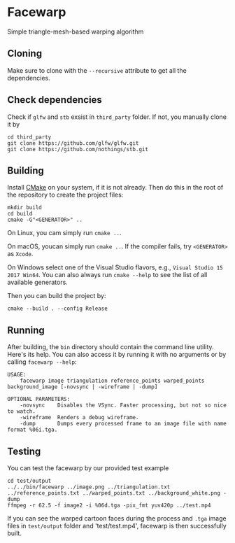 # Facewarp
Simple triangle-mesh-based warping algorithm

## Cloning
Make sure to clone with the `--recursive` attribute to get all the dependencies.

## Check dependencies
Check if `glfw` and `stb` exsist in `third_party` folder. If not, you manually clone it by
```
cd third_party
git clone https://github.com/glfw/glfw.git
git clone https://github.com/nothings/stb.git
```

## Building
Install [CMake](https://cmake.org/download/) on your system, if it is not
already. Then do this in the root of the repository to create the project files:
```
mkdir build
cd build
cmake -G"<GENERATOR>" ..
```
On Linux, you cam simply run `cmake ..`.

On macOS, youcan simply run `cmake ..`. If the compiler fails, try `<GENERATOR>` as `Xcode`.

On Windows select one of the
Visual Studio flavors, e.g., `Visual Studio 15 2017 Win64`. You can also always
run `cmake --help` to see the list of all available generators.

Then you can build the project by:
```
cmake --build . --config Release
```

## Running
After building, the `bin` directory should contain the command
line utility. Here's its help. You can also access it by running it with no
arguments or by calling `facewarp --help`:
```
USAGE:
    facewarp image triangulation reference_points warped_points background_image [-novsync | -wireframe | -dump]

OPTIONAL PARAMETERS:
    -novsync    Disables the VSync. Faster processing, but not so nice to watch.
    -wireframe  Renders a debug wireframe.
    -dump       Dumps every processed frame to an image file with name format %06i.tga.
```

## Testing
You can test the facewarp by our provided test example
```
cd test/output
../../bin/facewarp ../image.png ../triangulation.txt ../reference_points.txt ../warped_points.txt ../background_white.png -dump
ffmpeg -r 62.5 -f image2 -i %06d.tga -pix_fmt yuv420p ../test.mp4
```
If you can see the warped cartoon faces during the process and `.tga` image files in `test/output` folder and 'test/test.mp4', facewarp is then successfully built.
